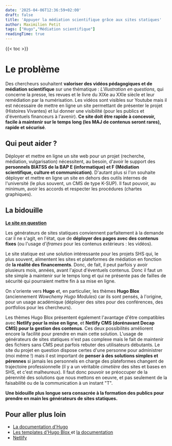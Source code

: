 ```yaml
---
date: '2025-04-06T12:36:59+02:00'
draft: false
title: 'Appuyer la médiation scientifique grâce aux sites statiques'
author: Maximilien Petit
tags: ["Hugo","Médiation scientifique"]
readingTime: true
---
```

{{< toc >}}

# Le problème

Des chercheurs souhaitent **valoriser des vidéos pédagogiques et de médiation scientifique** sur une thématique : *L'illustration en questions*, qui concerne la presse, les revues et le livre du XIXe au XXIe siècle et leur remédiation par la numérisation. Les vidéos sont visibles sur Youtube mais il est nécessaire de mettre en ligne un site permettant de présenter le projet (Histoires Vivantes) et lui donner une visibilité (pour les publics et d'éventuels financeurs à l'avenir). **Ce site doit être rapide à concevoir, facile à maintenir sur le temps long (les MAJ de contenus seront rares), rapide et sécurisé**.

## Qui peut aider ?

Déployer et mettre en ligne un site web pour un projet (recherche, médiation, vulgarisation) nécessitent, au besoin, d'avoir le support des **personnels BIATSS de la BAP E (informatique) et F (Médiation scientifique, culture et communication)**. D'autant plus si l'on souhaite déployer et mettre en ligne un site en dehors des outils internes de l'université (le plus souvent, un CMS de type K-SUP). Il faut pouvoir, au minimum, avoir les accords et respecter les procédures (chartes graphiques).

## La bidouille

**<a href="https://histoires-vivantes.netlify.app/" target="_blank">Le site en question</a>**

Les générateurs de sites statiques conviennent parfaitement à la demande car il ne s'agit, en l'état, que de **déployer des pages avec des contenus fixes** (ou l'usage d'*iframes* pour les contenus extérieurs : les vidéos).

Le site statique est une solution intéressante pour les projets SHS qui, le plus souvent, alimentent les sites et plateformes de médiation en fonction de **la réalité des financements**. Donc, de fait, il peut parfois y avoir plusieurs mois, années, avant l'ajout d'éventuels contenus. Donc il faut un site simple à maintenir sur le temps long et qui ne présente pas de failles de sécurité qui pourraient mettre fin à sa mise en ligne.

On s'oriente vers **Hugo** et, en particulier, les thèmes **Hugo Blox** (anciennement *Wowchemy Hugo Modules*) car ils sont pensés, à l'origine, pour un usage académique (déployer des sites pour des conférences, des portfolios pour les chercheurs).

Les thèmes Hugo Blox présentent également l'avantage d'être compatibles avec **Netlify pour la mise en ligne**, et **Netlify CMS (dorénavant Decap CMS) pour la gestion des contenus**. Ces deux possibilités améliorent encore la facilité pour prendre en main cette solution. L'usage de générateurs de sites statiques n'est pas complexe mais le fait de maintenir des fichiers sans CMS peut parfois rebuter des utilisateurs débutants. Le site du projet en question dispose certes d'une personne pour administrer (moi même !) mais il est important de **penser à des solutions simples et pérennes** si jamais les personnels en charge des plateformes changent de trajectoire professionnelle (il y a un véritable *cimetière* des sites et bases en SHS, et c'est malheureux). Il faut donc pouvoir se préoccuper de la pérennité des solutions que nous mettons en oeuvre, et pas seulement de la faisabilité ou de la communication à un instant "T".

**Une bidouille plus longue sera consacrée à la formation des publics pour prendre en main les générateurs de sites statiques.**

## Pour aller plus loin

* <a href="https://gohugo.io/documentation/" target="_blank">La documentation d'Hugo</a>
* <a href="https://gohugo.io/documentation/" target="_blank">Les templates d'Hugo Blox </a> et <a href="https://docs.hugoblox.com/" target="_blank">la documentation</a>
* <a href="https://www.netlify.com/" target="_blank">Netlify</a> 
